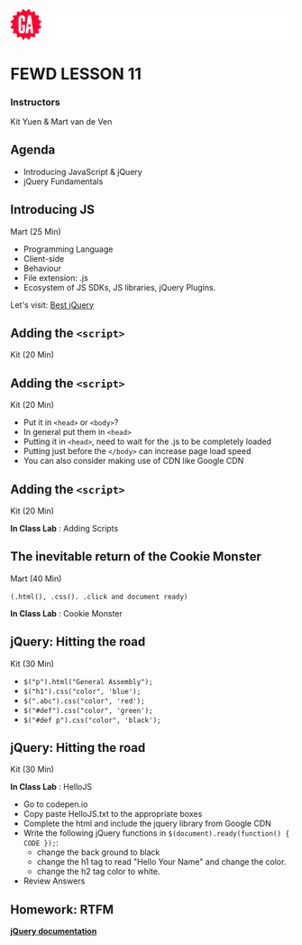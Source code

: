 ![General Assembly](assets/images/ga.png)
# FEWD LESSON 11

### Instructors
Kit Yuen & Mart van de Ven 



## Agenda
<aside class="notes"></aside>

* Introducing JavaScript & jQuery
* jQuery Fundamentals



## Introducing JS
<aside class="notes">Mart (25 Min)</aside>

* Programming Language
* Client-side  
* Behaviour
* File extension: .js
* Ecosystem of JS SDKs, JS libraries, jQuery Plugins.

Let's visit: [Best jQuery](http://www.bestjquery.com)



## Adding the `<script>`
<aside class="notes">Kit (20 Min)</aside>

<script src="path to your js file" type="text/javascript">&#60;/script&#62;



## Adding the `<script>`
<aside class="notes">Kit (20 Min)</aside>

    <script type="text/javascript">YOUR JS CODE</script>



## Adding the `<script>`
<aside class="notes">Kit (20 Min)</aside>

* Put it in `<head>` or `<body>`?
* In general put them in `<head>`
* Putting it in `<head>`, need to wait for the .js to be completely loaded
* Putting just before the `</body>` can increase page load speed
* You can also consider making use of CDN like Google CDN



## Adding the `<script>`
<aside class="notes">Kit (20 Min)</aside>

**In Class Lab** : Adding Scripts



## The inevitable return of the Cookie Monster
<aside class="notes">Mart (40 Min)</aside>

```(.html(), .css(). .click and document ready)``` 

**In Class Lab** : Cookie Monster



## jQuery: Hitting the road
<aside class="notes">Kit (30 Min)</aside>

* `$("p").html("General Assembly");`
* `$("h1").css("color", 'blue');`
* `$(".abc").css("color", 'red');`
* `$("#def").css("color", 'green');`
* `$("#def p").css("color", 'black');`



## jQuery: Hitting the road
<aside class="notes">Kit (30 Min)</aside>

**In Class Lab** : HelloJS

* Go to codepen.io
* Copy paste HelloJS.txt to the appropriate boxes
* Complete the html and include the jquery library from Google CDN
* Write the following jQuery functions in `$(document).ready(function() { CODE });`:
  * change the back ground to black
  * change the h1 tag to read "Hello Your Name" and change the color.
  * change the h2 tag color to white.
* Review Answers



## Homework: RTFM
<aside class="notes"></aside>

**[jQuery documentation](http://api.jquery.com/)**